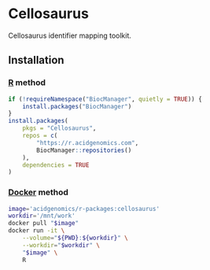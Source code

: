 # Cellosaurus

Cellosaurus identifier mapping toolkit.

## Installation

### [R][] method

```r
if (!requireNamespace("BiocManager", quietly = TRUE)) {
    install.packages("BiocManager")
}
install.packages(
    pkgs = "Cellosaurus",
    repos = c(
        "https://r.acidgenomics.com",
        BiocManager::repositories()
    ),
    dependencies = TRUE
)
```

### [Docker][] method

```sh
image='acidgenomics/r-packages:cellosaurus'
workdir='/mnt/work'
docker pull "$image"
docker run -it \
    --volume="${PWD}:${workdir}" \
    --workdir="$workdir" \
    "$image" \
    R
```

[docker]: https://www.docker.com/
[r]: https://www.r-project.org/
